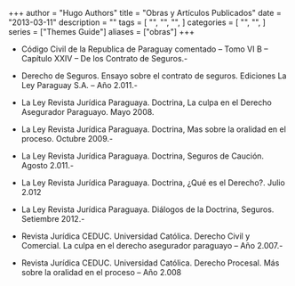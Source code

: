 +++
author = "Hugo Authors"
title = "Obras y Artículos Publicados"
date = "2013-03-11"
description = ""
tags = [
    "",
    "",
    "",
]
categories = [
    "",
    "",
]
series = ["Themes Guide"]
aliases = ["obras"]
+++

- Código Civil de la Republica de Paraguay comentado – Tomo VI B – Capítulo XXIV – De los Contrato de Seguros.-

<!--more-->

- Derecho de Seguros. Ensayo sobre el contrato de seguros. Ediciones La Ley Paraguay S.A. – Año 2.011.-

- La Ley Revista Jurídica Paraguaya. Doctrina, La culpa en el Derecho Asegurador Paraguayo. Mayo 2008.

- La Ley Revista Jurídica Paraguaya. Doctrina, Mas sobre la oralidad en el proceso. Octubre 2009.-

- La Ley Revista Jurídica Paraguaya. Doctrina, Seguros de Caución. Agosto 2.011.-

- La Ley Revista Jurídica Paraguaya. Doctrina, ¿Qué es el Derecho?. Julio 2.012

- La Ley Revista Jurídica Paraguaya. Diálogos de la Doctrina, Seguros. Setiembre 2012.-

- Revista Jurídica CEDUC. Universidad Católica. Derecho Civil y Comercial. La culpa en el derecho asegurador paraguayo – Año 2.007.-

- Revista Jurídica CEDUC. Universidad Católica. Derecho Procesal. Más sobre la oralidad en el proceso – Año 2.008
